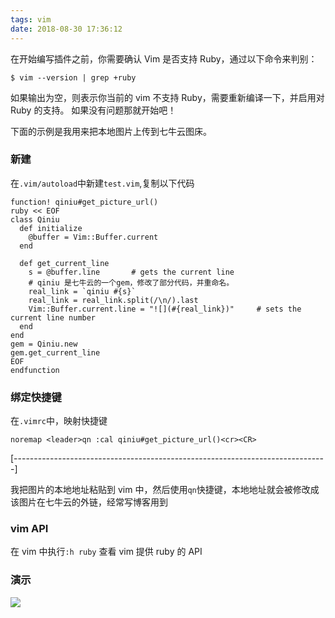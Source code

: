 ```yaml
---
tags: vim
date: 2018-08-30 17:36:12
---
```


在开始编写插件之前，你需要确认 Vim 是否支持 Ruby，通过以下命令来判别：

```shell
$ vim --version | grep +ruby
```

如果输出为空，则表示你当前的 vim 不支持 Ruby，需要重新编译一下，并启用对 Ruby 的支持。
如果没有问题那就开始吧！

下面的示例是我用来把本地图片上传到七牛云图床。

### 新建

在`.vim/autoload`中新建`test.vim`,复制以下代码

```vim
function! qiniu#get_picture_url()
ruby << EOF
class Qiniu
  def initialize
    @buffer = Vim::Buffer.current
  end

  def get_current_line
    s = @buffer.line       # gets the current line
    # qiniu 是七牛云的一个gem，修改了部分代码，并重命名。
    real_link = `qiniu #{s}`
    real_link = real_link.split(/\n/).last
    Vim::Buffer.current.line = "![](#{real_link})"     # sets the current line number
  end
end
gem = Qiniu.new
gem.get_current_line
EOF
endfunction
```

### 绑定快捷键

在`.vimrc`中，映射快捷键

```vim
noremap <leader>qn :cal qiniu#get_picture_url()<cr><CR>
```

[------------------------------------------------------------------------------]

我把图片的本地地址粘贴到 vim 中，然后使用`qn`快捷键，本地地址就会被修改成该图片在七牛云的外链，经常写博客用到

### vim API

在 vim 中执行`:h ruby` 查看 vim 提供 ruby 的 API

### 演示

![](http://ogbkru1bq.bkt.clouddn.com/8989358377354.gif)
